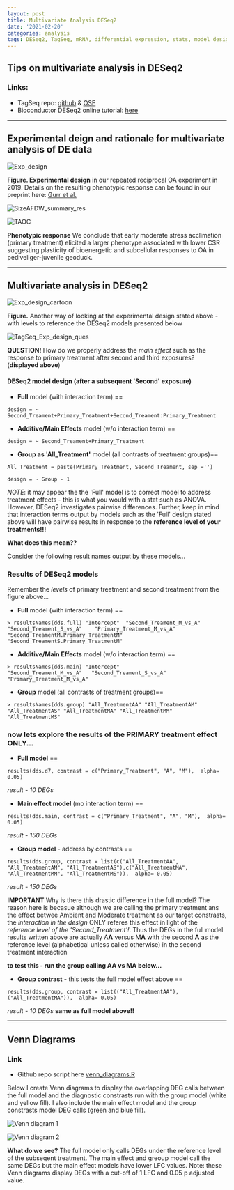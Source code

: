 ```yaml
---
layout: post
title: Multivariate Analysis DESeq2
date: '2021-02-20'
categories: analysis
tags: DESeq2, TagSeq, mRNA, differential expression, stats, model design, multivariate
---
```


## Tips on multivariate analysis in DESeq2

### Links:

* TagSeq repo: [github](https://github.com/SamGurr/Pgenerosa_TagSeq_Metabolomics) & [OSF](https://osf.io/ydmt5/)
* Bioconductor DESeq2 online tutorial: [here](http://bioconductor.org/packages/release/bioc/vignettes/DESeq2/inst/doc/DESeq2.html)

------------------
## Experimental deign and rationale for multivariate analysis of DE data


![Exp_design](https://samgurr.github.io/SamJGurr_Lab_Notebook/images/TagSeq_Exp_design.JPG "Exp_design")

**Figure. Experimental design** in our repeated reciprocal OA experiment in 2019. Details on the resulting phenotypic response can be found in our preprint here: [Gurr et al.](https://www.biorxiv.org/content/10.1101/2020.08.03.234955v1.full)


![SizeAFDW_summary_res](https://samgurr.github.io/SamJGurr_Lab_Notebook/images/SizeAFDW_summary_res.JPG "SizeAFDW_summary_res")

![TAOC](https://samgurr.github.io/SamJGurr_Lab_Notebook/images/TAOC_summary_res.JPG "TAOC")

**Phenotypic response** We conclude that early moderate stress acclimation (primary treatment) elicited a larger phenotype associated with lower CSR suggesting plasticity of bioenergetic and subcellular responses to OA in pediveliger-juvenile geoduck.

-------------------------
## Multivariate analysis in DESeq2

![Exp_design_cartoon](https://samgurr.github.io/SamJGurr_Lab_Notebook/images/TagSeq_Exp_design_cartoon.JPG "Exp_design_cartoon")

**Figure.** Another way of looking at the experimental design stated above - with levels to reference the DESeq2 models presented below

![TagSeq_Exp_design_ques](https://samgurr.github.io/SamJGurr_Lab_Notebook/images/TagSeq_Exp_design_ques.JPG "TagSeq_Exp_design_ques")

**QUESTION!** How do we properly address the *main effect* such as the response to primary treatment after second and third exposures? (**displayed above**)

#### DESeq2 model design (after a subsequent 'Second' exposure)

* **Full** model (with interaction term) ==

```design = ~ Second_Treament+Primary_Treatment+Second_Treament:Primary_Treatment```

* **Additive/Main Effects** model (w/o interaction term) ==

```design = ~ Second_Treament+Primary_Treatment```

* **Group as 'All_Treatment'** model (all contrasts of treatment groups)==

```All_Treatment = paste(Primary_Treatment, Second_Treament, sep ='')```

  ```design = ~ Group - 1```

*NOTE*: it may appear the the 'Full' model is to correct model to address treatment effects - this is what you would with a stat such as ANOVA. However, DESeq2 investigates pairwise differences. Further, keep in mind that interaction terms output by models such as the 'Full' design stated above will have pairwise results in response to the **reference level of your treatments!!!**

**What does this mean??**

Consider the following result names output by these models...

### Results of DESeq2 models

Remember the *levels* of primary treatment and second treatment from the figure above...

* **Full** model (with interaction term) ==

```> resultsNames(dds.full) "Intercept"  "Second_Treament_M_vs_A"     "Second_Treament_S_vs_A"    "Primary_Treatment_M_vs_A" "Second_TreamentM.Primary_TreatmentM" "Second_TreamentS.Primary_TreatmentM" ```

* **Additive/Main Effects** model (w/o interaction term) ==

```> resultsNames(dds.main) "Intercept"                "Second_Treament_M_vs_A"   "Second_Treament_S_vs_A"  "Primary_Treatment_M_vs_A"```

* **Group** model (all contrasts of treatment groups)==

```> resultsNames(dds.group) "All_TreatmentAA" "All_TreatmentAM" "All_TreatmentAS" "All_TreatmentMA" "All_TreatmentMM" "All_TreatmentMS"```

### **now lets explore the results of the PRIMARY treatment effect ONLY...**

* **Full model** ==

```results(dds.d7, contrast = c("Primary_Treatment", "A", "M"),  alpha= 0.05)```

*result - 10 DEGs*

* **Main effect model** (mo interaction term) ==

```results(dds.main, contrast = c("Primary_Treatment", "A", "M"),  alpha= 0.05)```

*result - 150 DEGs*

* **Group model** - address by contrasts ==

```results(dds.group, contrast = list(c("All_TreatmentAA", "All_TreatmentAM", "All_TreatmentAS"),c("All_TreatmentMA", "All_TreatmentMM", "All_TreatmentMS")),  alpha= 0.05)```

*result - 150 DEGs*

**IMPORTANT** Why is there this drastic difference in the full model? The reason here is becasue although we are calling the primary treatment ans the effect betwee Ambient and Moderate treatment as our target constrasts, the *interaction in the design* ONLY referes this effect in light of the *reference level of the 'Second_Treatment'!*. Thus the DEGs in the full model results written above are actually A**A** versus M**A** with the second **A** as the reference level (alphabetical unless called otherwise) in the second treatment interaction

**to test this - run the group calling AA vs MA below...**

* **Group contrast** - this tests the full model effect above ==

```results(dds.group, contrast = list(("All_TreatmentAA"),("All_TreatmentMA")),  alpha= 0.05)```

*result - 10 DEGs* **same as full  model above!!**

-----------------------------------
## Venn Diagrams

### Link
* Github repo script here [venn_diagrams.R](https://github.com/SamGurr/Pgenerosa_TagSeq_Metabolomics/blob/main/TagSeq/Analysis/Scripts/venn_diagrams.R)

Below I create Venn diagrams to display the overlapping DEG calls between the full model and the diagnostic constrasts run with the group model (white and yellow fill). I also include the main effect model and the group constrasts model DEG calls (green and blue fill).

![Venn diagram 1](https://samgurr.github.io/SamJGurr_Lab_Notebook/images/Venn_Day7_TagSeq.JPG "Venn diagram 1")

![Venn diagram 2](https://samgurr.github.io/SamJGurr_Lab_Notebook/images/Venn_Day14_TagSeq.JPG "Venn diagram 2")

**What do we see?**
The full model only calls DEGs under the reference level of the subseqent treatment. The main effect and greoup model call the same DEGs but the main effect models have lower LFC values. Note: these Venn diagrams display DEGs with a cut-off of 1 LFC and 0.05 p adjusted value.
